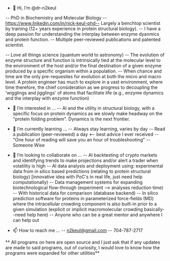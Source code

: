 - 👋 Hi, I’m @dr-n2keul

-- PhD in Biochemistry and Molecular Biology
  -- https://www.linkedin.com/in/nick-keul-phd-- Largely a benchtop scientist by training (12+ years experience in protein structural biology). 
  -- I have a deep passion for understanding the interplay between enzyme dyanmics and protein function.
  -- Multiple peer-reviewed publications and patented scientist.

-- Love all things science (quantum world to astronomy)
-- The evolution of enzyme structure and function is intrinsically tied at the molecular level to the environment of the host and/or the final destination of a given enzyme produced by a specific organism within a population.
    -- When chance and time are the only pre-requesites for evolution at both the micro and macro level. A protein engineer has much to explore in a vast environment, where time therefore, the chief consideration as we progress to decoupling the 'wigglings and jigglings' of atoms that facilitate life (e.g., enzyme dynamics and the interplay with enzyme function)

- 👀 I’m interested in ...
  -- AI and the utility in structural biology, with a specific focus on protein dynamics as we slowly make headway on the "protein folding problem". Dynamics is the next frontier. 

- 🌱 I’m currently learning ...
  -- Always stay learning, varies by day
  -- Read a publication (peer-reviewed) a day <-- best advice I ever received
  -- "One hour of reading will save you an hour of troubleshooting" -- Someone Wise

- 💞️ I’m looking to collaborate on ...
  -- AI backtesting of crypto markets and identifying trends to make projections and/or alert a trader when volatility is high
  -- AI data analysis and deployment using: experimental data from in silico based predictions (relating to protein structural biology) [innovative idea with PoC's in real life, just need help computationally)
  -- Data management systems for expanding biotechnological flow-through (experiment --> analyses reduction time)
    -- With historical data for comparison (database backend)
  -- In silico prediction software for proteins in parameterized force-fields (MD) where the intracellular crowding component is also built-in prior to a given simulation (explicit or implicit macromolecular crowding basically--need help here)
  -- Anyone who can be a great mentor and anywhere I can help out

- 📫 How to reach me ...
  -- n2keul@gmail.com
  -- 704-787-2717


** All programs on here are open source and I just ask that if any updates are made to said programs, out of curiosity, I would love to know how the programs were expanded for other utilities**
<!---
dr-n2keul/dr-n2keul is a ✨ special ✨ repository because its `README.md` (this file) appears on your GitHub profile.
You can click the Preview link to take a look at your changes.
--->
